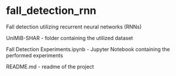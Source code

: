 # fall_detection_rnn
Fall detection utilizing recurrent neural networks (RNNs)

UniMiB-SHAR - folder containing the utilized dataset

Fall Detection Experiments.ipynb - Jupyter Notebook containing the performed experiments

README.md - readme of the project
